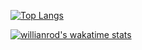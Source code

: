 [![Top Langs](https://github-readme-stats.vercel.app/api/top-langs/?username=MohammedElhadidy&layout=compact)](https://github.com/anuraghazra/github-readme-stats)

[![willianrod's wakatime stats](https://github-readme-stats.vercel.app/api/wakatime?username=MohammedElhadidy&layout=compact)](https://github.com/anuraghazra/github-readme-stats)
